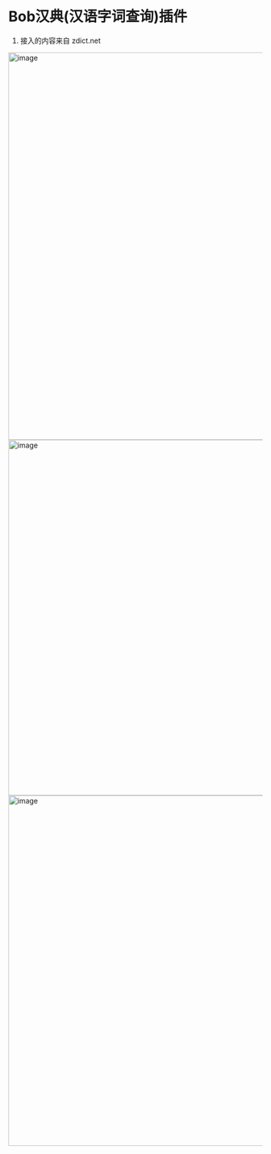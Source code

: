 # Bob汉典(汉语字词查询)插件
1. 接入的内容来自 zdict.net

<img width="766" alt="image" src="https://github.com/user-attachments/assets/88dacebf-0f7e-47fa-b937-2ef3d9fb8ea6" />
<img width="703" alt="image" src="https://github.com/user-attachments/assets/57aae06e-b0ae-4b9f-b61e-bbcea9048ade" />
<img width="693" alt="image" src="https://github.com/user-attachments/assets/cb6f6adc-4dc1-464b-983f-beb26f7a30a3" />

